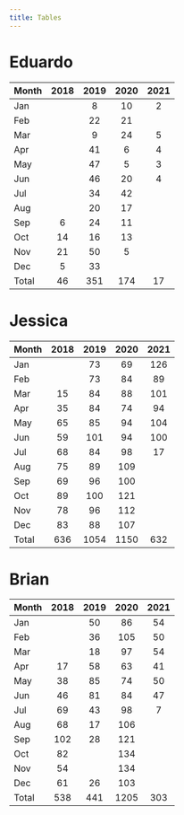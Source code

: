 ```yaml
---
title: Tables
---
```


# Eduardo

| Month | 2018 | 2019 | 2020 | 2021 |
| --- |:---: | :---: | :---: | :---: |
| Jan |    | 8 | 10 | 2 |
| Feb |    | 22 | 21 |    |
| Mar |    | 9 | 24 | 5 |
| Apr |    | 41 | 6 | 4 |
| May |    | 47 | 5 | 3 |
| Jun |    | 46 | 20 | 4 |
| Jul |    | 34 | 42 |    |
| Aug |    | 20 | 17 |    |
| Sep | 6 | 24 | 11 |    |
| Oct | 14 | 16 | 13 |    |
| Nov | 21 | 50 | 5 |    |
| Dec | 5 | 33 |    |    |
| Total | 46 | 351 | 174 | 17 |

# Jessica

| Month | 2018 | 2019 | 2020 | 2021 |
| --- |:---: | :---: | :---: | :---: |
| Jan |    | 73 | 69 | 126 |
| Feb |    | 73 | 84 | 89 |
| Mar | 15 | 84 | 88 | 101 |
| Apr | 35 | 84 | 74 | 94 |
| May | 65 | 85 | 94 | 104 |
| Jun | 59 | 101 | 94 | 100 |
| Jul | 68 | 84 | 98 | 17 |
| Aug | 75 | 89 | 109 |    |
| Sep | 69 | 96 | 100 |    |
| Oct | 89 | 100 | 121 |    |
| Nov | 78 | 96 | 112 |    |
| Dec | 83 | 88 | 107 |    |
| Total | 636 | 1054 | 1150 | 632 |

# Brian

| Month | 2018 | 2019 | 2020 | 2021 |
| --- |:---: | :---: | :---: | :---: |
| Jan |    | 50 | 86 | 54 |
| Feb |    | 36 | 105 | 50 |
| Mar |    | 18 | 97 | 54 |
| Apr | 17 | 58 | 63 | 41 |
| May | 38 | 85 | 74 | 50 |
| Jun | 46 | 81 | 84 | 47 |
| Jul | 69 | 43 | 98 | 7 |
| Aug | 68 | 17 | 106 |    |
| Sep | 102 | 28 | 121 |    |
| Oct | 82 |    | 134 |    |
| Nov | 54 |    | 134 |    |
| Dec | 61 | 26 | 103 |    |
| Total | 538 | 441 | 1205 | 303 |

